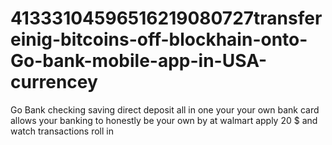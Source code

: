 # 41333104596516219080727transfereinig-bitcoins-off-blockhain-onto-Go-bank-mobile-app-in-USA-currencey
Go Bank checking saving direct deposit all in one your your own bank card allows your banking to honestly be your own by at walmart apply 20 $ and watch transactions roll in 
